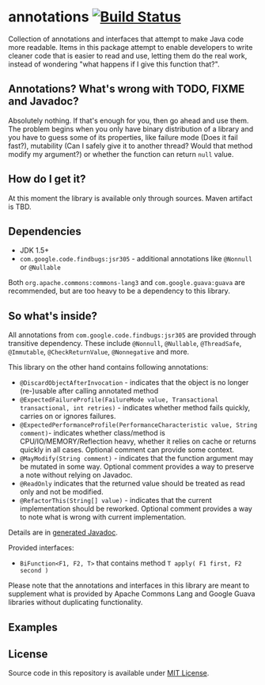 # annotations [![Build Status](https://travis-ci.org/tguzik/annotations.png?branch=master)](https://travis-ci.org/tguzik/annotations)

Collection of annotations and interfaces that attempt to make Java code more readable. Items in this package 
attempt to enable developers to write cleaner code that is easier to read and use, letting them do the real 
work, instead of wondering "what happens if I give this function that?".

## Annotations? What's wrong with TODO, FIXME and Javadoc?

Absolutely nothing. If that's enough for you, then go ahead and use them. The problem begins when you only have binary 
distribution of a library and you have to guess some of its properties, like failure mode (Does it fail fast?), 
mutability (Can I safely give it to another thread? Would that method modify my argument?) or whether the function 
can return `null` value.


## How do I get it?

At this moment the library is available only through sources. Maven artifact is TBD.


## Dependencies

- JDK 1.5+ 
- `com.google.code.findbugs:jsr305` - additional annotations like `@Nonnull` or `@Nullable`

Both `org.apache.commons:commons-lang3` and `com.google.guava:guava` are recommended, but are too heavy to be a 
dependency to this library. 


## So what's inside?

All annotations from `com.google.code.findbugs:jsr305` are provided through transitive dependency. These include
`@Nonnull`, `@Nullable`, `@ThreadSafe`, `@Immutable`, `@CheckReturnValue`, `@Nonnegative` and more.

This library on the other hand contains following annotations:

* `@DiscardObjectAfterInvocation` - indicates that the object is no longer (re-)usable after calling annotated method
* `@ExpectedFailureProfile(FailureMode value, Transactional transactional, int retries)` - indicates whether method fails quickly, 
  carries on or ignores failures.
* `@ExpectedPerformanceProfile(PerformanceCharacteristic value, String comment)`- indicates whether class/method
  is CPU/IO/MEMORY/Reflection heavy, whether it relies on cache or returns quickly in all cases. Optional 
  comment can provide some context.
* `@MayModify(String comment)` - indicates that the function argument may be mutated in some way. Optional comment 
  provides a way to preserve a note without relying on Javadoc.
* `@ReadOnly` indicates that the returned value should be treated as read only and not be modified.
* `@RefactorThis(String[] value)` - indicates that the current implementation should be reworked. Optional comment
  provides a way to note what is wrong with current implementation.


Details are in [generated Javadoc]().

  
Provided interfaces:

* `BiFunction<F1, F2, T>` that contains method `T apply( F1 first, F2 second )`

Please note that the annotations and interfaces in this library are meant to supplement what is provided by Apache 
Commons Lang and Google Guava libraries without duplicating functionality.


## Examples


## License

Source code in this repository is available under [MIT License](LICENSE).
